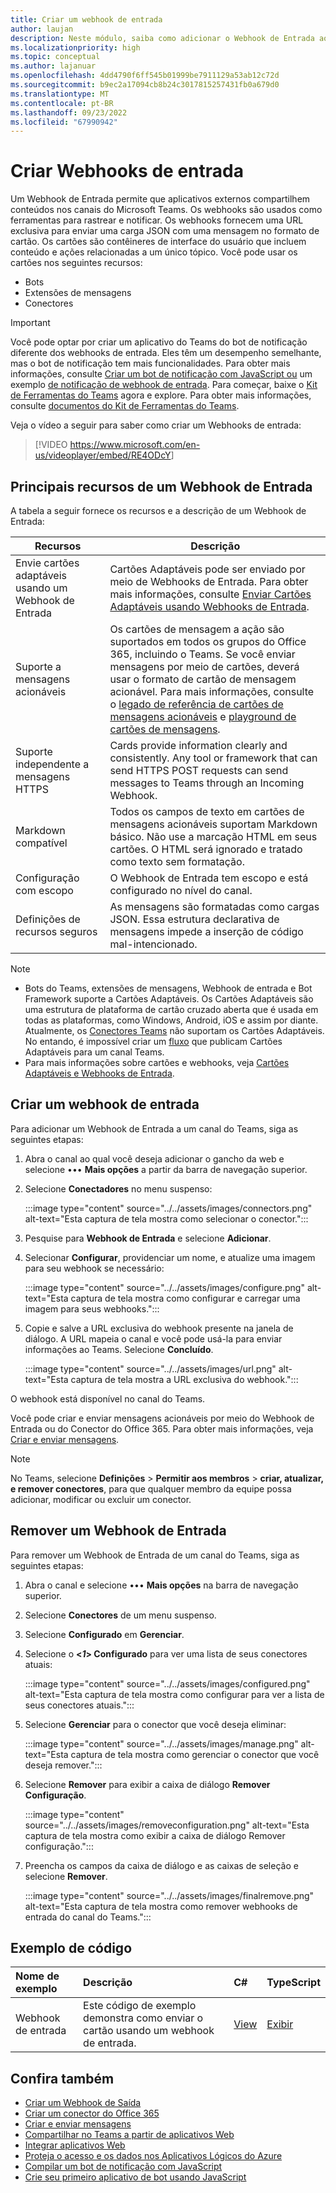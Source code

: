 ```yaml
---
title: Criar um webhook de entrada
author: laujan
description: Neste módulo, saiba como adicionar o Webhook de Entrada ao aplicativo do Teams e postar quaisquer solicitações externas para o Teams usando-o
ms.localizationpriority: high
ms.topic: conceptual
ms.author: lajanuar
ms.openlocfilehash: 4dd4790f6ff545b01999be7911129a53ab12c72d
ms.sourcegitcommit: b9ec2a17094cb8b24c3017815257431fb0a679d0
ms.translationtype: MT
ms.contentlocale: pt-BR
ms.lasthandoff: 09/23/2022
ms.locfileid: "67990942"
---
```

# <a name="create-incoming-webhooks"></a>Criar Webhooks de entrada

Um Webhook de Entrada permite que aplicativos externos compartilhem conteúdos nos canais do Microsoft Teams. Os webhooks são usados como ferramentas para rastrear e notificar. Os webhooks fornecem uma URL exclusiva para enviar uma carga JSON com uma mensagem no formato de cartão. Os cartões são contêineres de interface do usuário que incluem conteúdo e ações relacionadas a um único tópico. Você pode usar os cartões nos seguintes recursos:

* Bots
* Extensões de mensagens
* Conectores

> [!IMPORTANT]
> Você pode optar por criar um aplicativo do Teams do bot de notificação diferente dos webhooks de entrada. Eles têm um desempenho semelhante, mas o bot de notificação tem mais funcionalidades. Para obter mais informações, consulte [Criar um bot de notificação com JavaScript ou](../../sbs-gs-notificationbot.yml) um exemplo [de notificação de webhook de entrada](https://github.com/OfficeDev/TeamsFx-Samples/tree/dev/incoming-webhook-notification). Para começar, baixe o [Kit de Ferramentas do Teams](https://marketplace.visualstudio.com/items?itemName=TeamsDevApp.ms-teams-vscode-extension) agora e explore. Para obter mais informações, consulte [documentos do Kit de Ferramentas do Teams](../../toolkit/teams-toolkit-fundamentals.md).

Veja o vídeo a seguir para saber como criar um Webhooks de entrada:
<br>
> [!VIDEO <https://www.microsoft.com/en-us/videoplayer/embed/RE4ODcY>]

## <a name="key-features-of-an-incoming-webhook"></a>Principais recursos de um Webhook de Entrada

A tabela a seguir fornece os recursos e a descrição de um Webhook de Entrada:

| Recursos | Descrição |
| -------- | ----------- |
|Envie cartões adaptáveis usando um Webhook de Entrada | Cartões Adaptáveis pode ser enviado por meio de Webhooks de Entrada. Para obter mais informações, consulte [Enviar Cartões Adaptáveis usando Webhooks de Entrada](../../webhooks-and-connectors/how-to/connectors-using.md#send-adaptive-cards-using-an-incoming-webhook).|
|Suporte a mensagens acionáveis|Os cartões de mensagem a ação são suportados em todos os grupos do Office 365, incluindo o Teams. Se você enviar mensagens por meio de cartões, deverá usar o formato de cartão de mensagem acionável. Para mais informações, consulte o [legado de referência de cartões de mensagens acionáveis](/outlook/actionable-messages/message-card-reference) e [playground de cartões de mensagens](https://messagecardplayground.azurewebsites.net).|
|Suporte independente a mensagens HTTPS|Cards provide information clearly and consistently. Any tool or framework that can send HTTPS POST requests can send messages to Teams through an Incoming Webhook.|
|Markdown compatível|Todos os campos de texto em cartões de mensagens acionáveis suportam Markdown básico. Não use a marcação HTML em seus cartões. O HTML será ignorado e tratado como texto sem formatação.|
|Configuração com escopo|O Webhook de Entrada tem escopo e está configurado no nível do canal.|
|Definições de recursos seguros|As mensagens são formatadas como cargas JSON. Essa estrutura declarativa de mensagens impede a inserção de código mal-intencionado.|

<!--- TBD: A note should be short and eye-catching. No need to put a list item inside a Note or any admonition for that matter. Re-write the below list item.
--->

> [!NOTE]
>
> * Bots do Teams, extensões de mensagens, Webhook de entrada e Bot Framework suporte a Cartões Adaptáveis. Os Cartões Adaptáveis são uma estrutura de plataforma de cartão cruzado aberta que é usada em todas as plataformas, como Windows, Android, iOS e assim por diante. Atualmente, os [Conectores Teams](../../webhooks-and-connectors/how-to/connectors-creating.md) não suportam os Cartões Adaptáveis. No entando, é impossível criar um [fluxo](https://flow.microsoft.com/blog/microsoft-flow-in-microsoft-teams/) que publicam Cartões Adaptáveis para um canal Teams.
> * Para mais informações sobre cartões e webhooks, veja [Cartões Adaptáveis e Webhooks de Entrada](~/task-modules-and-cards/what-are-cards.md#adaptive-cards-and-incoming-webhooks).

## <a name="create-an-incoming-webhook"></a>Criar um webhook de entrada

Para adicionar um Webhook de Entrada a um canal do Teams, siga as seguintes etapas:

1. Abra o canal ao qual você deseja adicionar o gancho da web e selecione &#8226;&#8226;&#8226; **Mais opções** a partir da barra de navegação superior.
1. Selecione **Conectadores** no menu suspenso:

   :::image type="content" source="../../assets/images/connectors.png" alt-text="Esta captura de tela mostra como selecionar o conector.":::

1. Pesquise para **Webhook de Entrada** e selecione **Adicionar**.
1. Selecionar **Configurar**, providenciar um nome, e atualize uma imagem para seu webhook se necessário:

   :::image type="content" source="../../assets/images/configure.png" alt-text="Esta captura de tela mostra como configurar e carregar uma imagem para seus webhooks.":::

1. Copie e salve a URL exclusiva do webhook presente na janela de diálogo. A URL mapeia o canal e você pode usá-la para enviar informações ao Teams. Selecione **Concluído**.

   :::image type="content" source="../../assets/images/url.png" alt-text="Esta captura de tela mostra a URL exclusiva do webhook.":::

O webhook está disponível no canal do Teams.

Você pode criar e enviar mensagens acionáveis por meio do Webhook de Entrada ou do Conector do Office 365. Para obter mais informações, veja [Criar e enviar mensagens](~/webhooks-and-connectors/how-to/connectors-using.md).

> [!NOTE]
> No Teams, selecione **Definições** > **Permitir aos membros** > **criar, atualizar, e remover conectores**, para que qualquer membro da equipe possa adicionar, modificar ou excluir um conector.

## <a name="remove-an-incoming-webhook"></a>Remover um Webhook de Entrada

Para remover um Webhook de Entrada de um canal do Teams, siga as seguintes etapas:

1. Abra o canal e selecione &#8226;&#8226;&#8226; **Mais opções** na barra de navegação superior.
1. Selecione **Conectores** de um menu suspenso.
1. Selecione **Configurado** em **Gerenciar**.
1. Selecione o **<*1*> Configurado** para ver uma lista de seus conectores atuais:

   :::image type="content" source="../../assets/images/configured.png" alt-text="Esta captura de tela mostra como configurar para ver a lista de seus conectores atuais.":::

1. Selecione **Gerenciar** para o conector que você deseja eliminar:

   :::image type="content" source="../../assets/images/manage.png" alt-text="Esta captura de tela mostra como gerenciar o conector que você deseja remover.":::

1. Selecione **Remover** para exibir a caixa de diálogo **Remover Configuração**.

   :::image type="content" source="../../assets/images/removeconfiguration.png" alt-text="Esta captura de tela mostra como exibir a caixa de diálogo Remover configuração.":::

1. Preencha os campos da caixa de diálogo e as caixas de seleção e selecione **Remover**.

   :::image type="content" source="../../assets/images/finalremove.png" alt-text="Esta captura de tela mostra como remover webhooks de entrada do canal do Teams.":::

## <a name="code-sample"></a>Exemplo de código

| Nome de exemplo           | Descrição | C#    |  TypeScript |
|:---------------------|:--------------|:---------|:--------|
|Webhook de entrada|Este código de exemplo demonstra como enviar o cartão usando um webhook de entrada. |[View](https://github.com/OfficeDev/Microsoft-Teams-Samples/tree/main/samples/incoming-webhook/csharp)|[Exibir](https://github.com/OfficeDev/TeamsFx-Samples/tree/release/incoming-webhook-notification) |

## <a name="see-also"></a>Confira também

* [Criar um Webhook de Saída](~/webhooks-and-connectors/how-to/add-outgoing-webhook.md)
* [Criar um conector do Office 365](~/webhooks-and-connectors/how-to/connectors-creating.md)
* [Criar e enviar mensagens](~/webhooks-and-connectors/how-to/connectors-using.md)
* [Compartilhar no Teams a partir de aplicativos Web](~/concepts/build-and-test/share-to-teams-from-web-apps.md)
* [Integrar aplicativos Web](~/samples/integrate-web-apps-overview.md)
* [Proteja o acesso e os dados nos Aplicativos Lógicos do Azure ](/azure/logic-apps/logic-apps-securing-a-logic-app)
* [Compilar um bot de notificação com JavaScript](../../sbs-gs-notificationbot.yml)
* [Crie seu primeiro aplicativo de bot usando JavaScript](../../sbs-gs-bot.yml)
